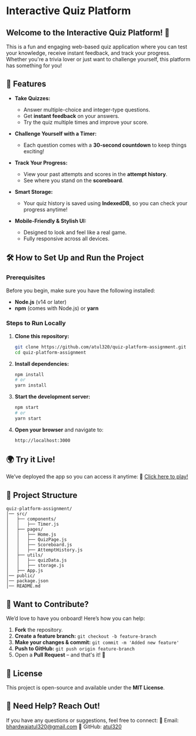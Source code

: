 # **Interactive Quiz Platform**

## **Welcome to the Interactive Quiz Platform! 🎉**
This is a fun and engaging web-based quiz application where you can test your knowledge, receive instant feedback, and track your progress. Whether you're a trivia lover or just want to challenge yourself, this platform has something for you!

## **🚀 Features**
- **Take Quizzes:**
  - Answer multiple-choice and integer-type questions.
  - Get **instant feedback** on your answers.
  - Try the quiz multiple times and improve your score.
  
- **Challenge Yourself with a Timer:**
  - Each question comes with a **30-second countdown** to keep things exciting!
  
- **Track Your Progress:**
  - View your past attempts and scores in the **attempt history**.
  - See where you stand on the **scoreboard**.
  
- **Smart Storage:**
  - Your quiz history is saved using **IndexedDB**, so you can check your progress anytime!
  
- **Mobile-Friendly & Stylish UI:**
  - Designed to look and feel like a real game.
  - Fully responsive across all devices.

## **🛠 How to Set Up and Run the Project**
### **Prerequisites**
Before you begin, make sure you have the following installed:
- **Node.js** (v14 or later)
- **npm** (comes with Node.js) or **yarn**

### **Steps to Run Locally**
1. **Clone this repository:**
   ```sh
   git clone https://github.com/atul320/quiz-platform-assignment.git
   cd quiz-platform-assignment
   ```

2. **Install dependencies:**
   ```sh
   npm install
   # or
   yarn install
   ```

3. **Start the development server:**
   ```sh
   npm start
   # or
   yarn start
   ```

4. **Open your browser** and navigate to:
   ```sh
   http://localhost:3000
   ```

## **🌍 Try it Live!**
We’ve deployed the app so you can access it anytime:
🔗 [Click here to play!]([https://your-deployment-link.com](https://quiz-platform-assignment.vercel.app/))

## **📂 Project Structure**
```
quiz-platform-assignment/
│── src/
│   ├── components/
│   │   ├── Timer.js
│   ├── pages/
│   │   ├── Home.js
│   │   ├── QuizPage.js
│   │   ├── Scoreboard.js
│   │   ├── AttemptHistory.js
│   ├── utils/
│   │   ├── quizData.js
│   │   ├── storage.js
│   ├── App.js
│── public/
│── package.json
│── README.md
```

## **🤝 Want to Contribute?**
We’d love to have you onboard! Here’s how you can help:
1. **Fork** the repository.
2. **Create a feature branch:** `git checkout -b feature-branch`
3. **Make your changes & commit:** `git commit -m 'Added new feature'`
4. **Push to GitHub:** `git push origin feature-branch`
5. Open a **Pull Request** – and that's it! 🎉

## **📜 License**
This project is open-source and available under the **MIT License**.

## **📧 Need Help? Reach Out!**
If you have any questions or suggestions, feel free to connect:
📧 Email: bhardwajatul320@gmail.com
📌 GitHub: [atul320](https://github.com/atul320)

